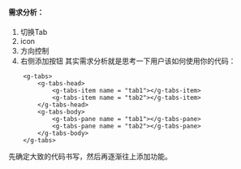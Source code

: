 ## 

#### 需求分析：
1. 切换Tab
2. icon
3. 方向控制
4. 右侧添加按钮
其实需求分析就是思考一下用户该如何使用你的代码：
```
    <g-tabs>
        <g-tabs-head>
            <g-tabs-item name = "tab1"></g-tabs-item>
            <g-tabs-item name = "tab2"></g-tabs-item>
        </g-tabs-head>
        <g-tabs-body>
            <g-tabs-pane name = "tab1"></g-tabs-pane>
            <g-tabs-pane name = "tab2"></g-tabs-pane>
        </g-tabs-body>
    </g-tabs>
```
先确定大致的代码书写，然后再逐渐往上添加功能。